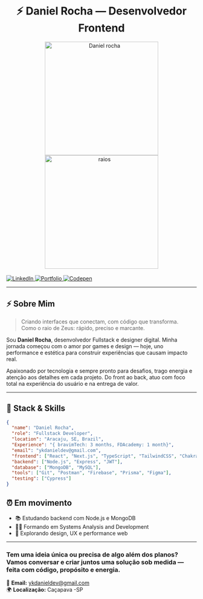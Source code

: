 <div align="center">
  <h1>
    ⚡ Daniel Rocha — Desenvolvedor Frontend
  </h1>
</div>

<div align="center">
  <div style="display: flex; justify-content: center; flex-wrap: wrap;">
    <a href="https://www.linkedin.com/in/futurodevdaniel/" target="_blank">
      <img src="https://github.com/user-attachments/assets/33d6422d-7999-4268-8c8c-cb8ad52f562a" alt="Daniel rocha" style="max-width: 100%; width: 300px;" />
    </a>
    <img src="https://media.giphy.com/media/v1.Y2lkPTc5MGI3NjExYXdkdTM2MzFzYjNqOGExenZrdnh5bjIxbG9wN2Q4cHZyMGI3azBrNiZlcD12MV9naWZzX3NlYXJjaCZjdD1n/26ufgbn5OaTw6604o/giphy.gif" alt="raios" style="max-width: 100%; height: auto; height: 300px;" />
  </div>

  <img src="https://media2.giphy.com/media/v1.Y2lkPTc5MGI3NjExa29tc21jNWc5czhyMGJ3YzhsejQ4ODV5ZXJjNjZ2amQ1aTRzbThtMyZlcD12MV9pbnRlcm5hbF9naWZfYnlfaWQmY3Q9Zw/LiBe0Ia31QalbuVRb2/giphy.gif" alt="mar" style="max-width: 100%; width: 850px; height: 200px; display: none;" />
</div>


  
  <br />
  <a href="https://www.linkedin.com/in/futurodevdaniel/" target="_blank">
    <img src="https://img.shields.io/badge/LinkedIn-0077B5?style=for-the-badge&logo=linkedin&logoColor=white" alt="LinkedIn" />
  </a>
  <a href="https://dannickportifolio.vercel.app/" target="_blank">
    <img src="https://img.shields.io/badge/Portfolio-FF6C37?style=for-the-badge&logo=vercel&logoColor=white" alt="Portfolio" />
  </a>
  <a href="https://codepen.io/Dan-Silva-the-vuer" target="_blank">
    <img src="https://img.shields.io/badge/Codepen-000000?style=for-the-badge&logo=codepen&logoColor=white" alt="Codepen" />
  </a>
</div>

---

## ⚡ Sobre Mim

> Criando interfaces que conectam, com código que transforma.  
> Como o raio de Zeus: rápido, preciso e marcante.  

Sou **Daniel Rocha**, desenvolvedor Fullstack e designer digital. Minha jornada começou com o amor por games e design — hoje, uno performance e estética para construir experiências que causam impacto real.

Apaixonado por tecnologia e sempre pronto para desafios, trago energia e atenção aos detalhes em cada projeto. Do front ao back, atuo com foco total na experiência do usuário e na entrega de valor.

---

## 🧠 Stack & Skills

```json
{
  "name": "Daniel Rocha",
  "role": "Fullstack Developer",
  "location": "Aracaju, SE, Brazil",
  "Experience": "{ bravimTech: 3 months, FDAcademy: 1 month}",
  "email": "ykdanieldev@gmail.com",
  "frontend": ["React", "Next.js", "TypeScript", "TailwindCSS", "Chakra UI", "Redux"],
  "backend": ["Node.js", "Express", "JWT"],
  "database": ["MongoDB", "MySQL"],
  "tools": ["Git", "Postman", "Firebase", "Prisma", "Figma"],
  "testing": ["Cypress"]
}

```
## ⏰ Em movimento 
- 📚 Estudando backend com Node.js e MongoDB
- 👨‍🎓 Formando em Systems Analysis and Development
- 🧠 Explorando design, UX e performance web
---

### Tem uma ideia única ou precisa de algo além dos planos?  Vamos conversar e criar juntos uma solução sob medida — feita com código, propósito e energia.

📧 **Email:** [ykdanieldev@gmail.com](mailto:ykdanieldev@gmail.com)  
🌍 **Localização:** Caçapava -SP
